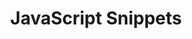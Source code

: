 ---
layout: home
title: JavaScript Snippets
description: Commonly used JavaScript snippets including DOM manipulation, Array and Object managements.
head:
  - ['meta', {property: 'og:title', content:  'JavaScript Snippets' }]
  - ['meta', {property: 'og:url', content:  'https://tidyqa.com/snippets/javascript/' }] 
  - ['meta', {name: 'twitter:title', content: 'JavaScript Snippets'}]
  - ['link', {rel: 'canonical', href: 'https://tidyqa.com/snippets/javascript/'}]

hero:
  name: JavaScript Snippets
  tagline: Collection of practical JavaScript code snippets that you can use in your projects.

features:
  - title: Math and Numbers
    details: Mathematical calculations and operations.
    link: /snippets/javascript/math-and-numbers/
  - title: String Manipulation
    details: Text processing and formatting.
    link: /snippets/javascript/string-manipulation/
  - title: Array Operations
    details: Working with collections of data.
    link: /snippets/javascript/array-operations/
  - title: Object Manipulation
    details: Handling structured data.
    link: /snippets/javascript/object-manipulation/
  - title: Conversion and Calculation
    details: Unit conversions and basic calculations.
    link: /snippets/javascript/conversion-and-calculation/
  - title: Conditional Statements
    details: Making decisions in your code.
    link: /snippets/javascript/conditional-statements/
  - title: Loops and Iteration
    details: Repeating tasks and iterating over data.
    link: /snippets/javascript/loops-and-iteration/
  - title: Functions
    details: Structuring your code and reusing logic.
    link: /snippets/javascript/functions/
  - title: Promises and Async/Await
    details: Managing asynchronous operations.
    link: /snippets/javascript/promises-async-await/
  - title: Error Handling
    details: Gracefully managing errors in your code.
    link: /snippets/javascript/error-handling/
  - title: DOM Manipulation
    details: Interacting with web page elements.
    link: /snippets/javascript/dom-manipulation/
  - title: Event Handling
    details: Responding to user interactions.
    link: /snippets/javascript/event-handling/
  - title: AJAX and Fetch
    details: Making HTTP requests and handling responses.
    link: /snippets/javascript/ajax-and-fetch/
  - title: LocalStorage and SessionStorage
    details: Client-side data storage.
    link: /snippets/javascript/localstorage-and-sessionstorage/
  - title: ES6 Features
    details: Utilizing modern JavaScript language features.
    link: /snippets/javascript/es6-features/
  - title: Functional Programming
    details: Writing clean and maintainable code.
    link: /snippets/javascript/functional-programming/
  - title: Sorting and Searching
    details: Organizing and retrieving data efficiently.
    link: /snippets/javascript/sorting-and-searching/
  - title: Recursion
    details: Solving problems that involve repeated subtasks.
    link: /snippets/javascript/recursion/
  - title: Map and Set
    details: Managing unique values and key-value pairs.
    link: /snippets/javascript/map-and-set/
  - title: JSON Manipulation
    details: Working with data interchange formats.
    link: /snippets/javascript/json-manipulation/
---